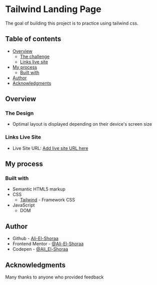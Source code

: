 # Tailwind Landing Page

The goal of building this project is to practice using tailwind css.

## Table of contents

- [Overview](#overview)
  - [The challenge](#the-challenge)
  - [Links live site](#links-live-site)
- [My process](#my-process)
  - [Built with](#built-with)
- [Author](#author)
- [Acknowledgments](#acknowledgments)

## Overview

### The Design

- Optimal layout is displayed depending on their device's screen size



### Links Live Site

- Live Site URL: [Add live site URL here](https://ali-el-shoraa.github.io/tailwind-landing-page/)

## My process

### Built with

- Semantic HTML5 markup
- CSS
  - [Tailwind](https://tailwindcss.com/) - Framework CSS
- JavaScript
  - DOM



## Author

- Github - [Ali-El-Shoraa](https://github.com/Ali-El-Shoraa)
- Frontend Mentor - [@Ali-El-Shoraa](https://www.frontendmentor.io/profile/Ali-El-Shoraa)
- Codepen - [@Ali_El-Shoraa](https://codepen.io/Ali_El-Shoraa)

## Acknowledgments

Many thanks to anyone who provided feedback
